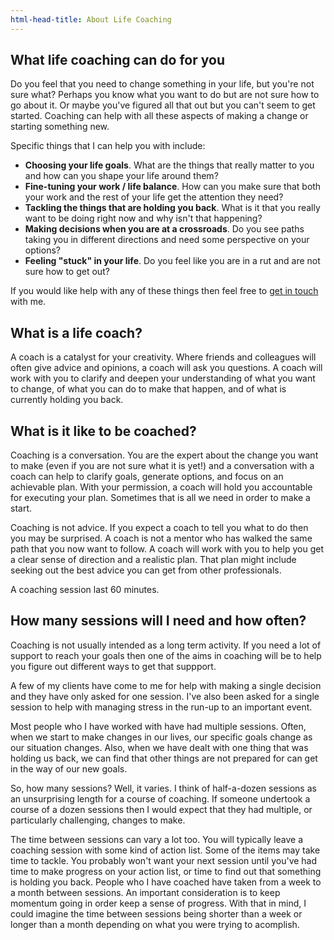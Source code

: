 ```yaml
---
html-head-title: About Life Coaching
---
```

## What life coaching can do for you

Do you feel that you need to change something in your life, but you're not sure what? Perhaps you know what you want to do but are not sure how to go about it. Or maybe you've figured all that out but you can't seem to get started. Coaching can help with all these aspects of making a change or starting something new.

Specific things that I can help you with include:

- **Choosing your life goals**. What are the things that really matter to you and how can you shape your life around them?
- **Fine-tuning your work / life balance**. How can you make sure that both your work and the rest of your life get the attention they need?
- **Tackling the things that are holding you back**. What is it that you really want to be doing right now and why isn't that happening?
- **Making decisions when you are at a crossroads**. Do you see paths taking you in different directions and need some perspective on your options?
- **Feeling "stuck" in your life**. Do you feel like you are in a rut and are not sure how to get out?

If you would like help with any of these things then feel free to <a href="#contact">get in touch</a> with me.

## What is a life coach?

A coach is a catalyst for your creativity. Where friends and colleagues will often give advice and opinions, a coach will ask you questions. A coach will work with you to clarify and deepen your understanding of what you want to change, of what you can do to make that happen, and of what is currently holding you back.

## What is it like to be coached?

Coaching is a conversation. You are the expert about the change you want to make (even if you are not sure what it is yet!) and a conversation with a coach can help to clarify goals, generate options, and focus on an achievable plan. With your permission, a coach will hold you accountable for executing your plan. Sometimes that is all we need in order to make a start.

Coaching is not advice. If you expect a coach to tell you what to do then you may be surprised. A coach is not a mentor who has walked the same path that you now want to follow. A coach will work with you to help you get a clear sense of direction and a realistic plan. That plan might include seeking out the best advice you can get from other professionals.

A coaching session last 60 minutes.

## How many sessions will I need and how often?

Coaching is not usually intended as a long term activity. If you need a lot of support to reach your goals then one of the aims in coaching will be to help you figure out different ways to get that suppport.

A few of my clients have come to me for help with making a single decision and they have only asked for one session. I've also been asked for a single session to help with managing stress in the run-up to an important event.

Most people who I have worked with have had multiple sessions. Often, when we start to make changes in our lives, our specific goals change as our situation changes. Also, when we have dealt with one thing that was holding us back, we can find that other things are not prepared for can get in the way of our new goals.

So, how many sessions? Well, it varies. I think of half-a-dozen sessions as an unsurprising length for a course of coaching. If someone undertook a course of a dozen sessions then I would expect that they had multiple, or particularly challenging, changes to make.

The time between sessions can vary a lot too. You will typically leave a coaching session with some kind of action list. Some of the items may take time to tackle. You probably won't want your next session until you've had time to make progress on your action list, or time to find out that something is holding you back. People who I have coached have taken from a week to a month between sessions. An important consideration is to keep momentum going in order keep a sense of progress. With that in mind, I could imagine the time between sessions being shorter than a week or longer than a month depending on what you were trying to acomplish.

